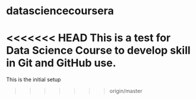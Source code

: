 # datasciencecoursera
<<<<<<< HEAD
This is a test for Data Science Course
to develop  skill in Git and GitHub use.
=======
This is the initial setup
>>>>>>> origin/master
